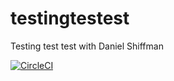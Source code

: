 # testingtestest
Testing test test with Daniel Shiffman

[![CircleCI](https://circleci.com/gh/ctownshend/testingtestest.svg?style=svg)](https://circleci.com/gh/ctownshend/testingtestest)
